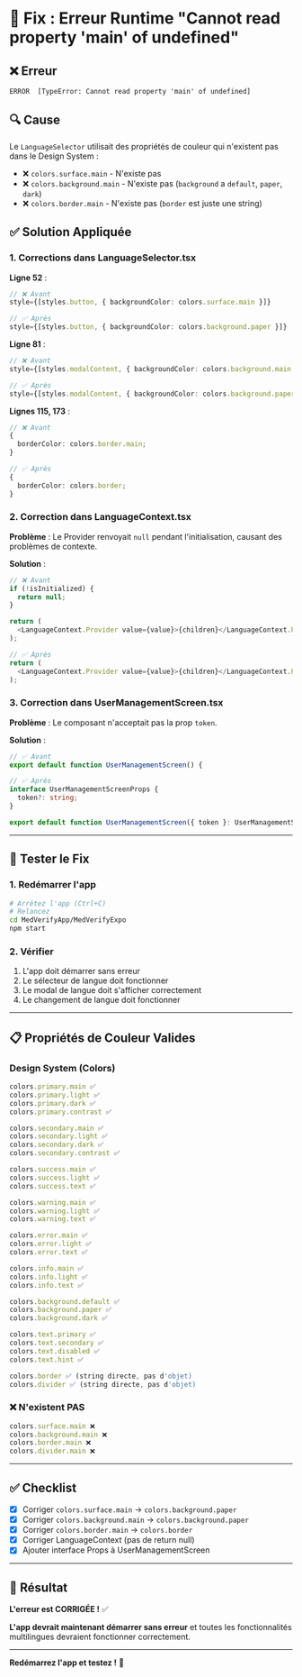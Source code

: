 # 🔧 Fix : Erreur Runtime "Cannot read property 'main' of undefined"

## ❌ Erreur

```
ERROR  [TypeError: Cannot read property 'main' of undefined]
```

## 🔍 Cause

Le `LanguageSelector` utilisait des propriétés de couleur qui n'existent pas dans le Design System :

- ❌ `colors.surface.main` - N'existe pas
- ❌ `colors.background.main` - N'existe pas (`background` a `default`, `paper`, `dark`)
- ❌ `colors.border.main` - N'existe pas (`border` est juste une string)

## ✅ Solution Appliquée

### 1. Corrections dans LanguageSelector.tsx

**Ligne 52** :

```typescript
// ❌ Avant
style={[styles.button, { backgroundColor: colors.surface.main }]}

// ✅ Après
style={[styles.button, { backgroundColor: colors.background.paper }]}
```

**Ligne 81** :

```typescript
// ❌ Avant
style={[styles.modalContent, { backgroundColor: colors.background.main }]}

// ✅ Après
style={[styles.modalContent, { backgroundColor: colors.background.paper }]}
```

**Lignes 115, 173** :

```typescript
// ❌ Avant
{
  borderColor: colors.border.main;
}

// ✅ Après
{
  borderColor: colors.border;
}
```

### 2. Correction dans LanguageContext.tsx

**Problème** : Le Provider renvoyait `null` pendant l'initialisation, causant des problèmes de contexte.

**Solution** :

```typescript
// ❌ Avant
if (!isInitialized) {
  return null;
}

return (
  <LanguageContext.Provider value={value}>{children}</LanguageContext.Provider>
);

// ✅ Après
return (
  <LanguageContext.Provider value={value}>{children}</LanguageContext.Provider>
);
```

### 3. Correction dans UserManagementScreen.tsx

**Problème** : Le composant n'acceptait pas la prop `token`.

**Solution** :

```typescript
// ✅ Avant
export default function UserManagementScreen() {

// ✅ Après
interface UserManagementScreenProps {
  token?: string;
}

export default function UserManagementScreen({ token }: UserManagementScreenProps) {
```

---

## 🧪 Tester le Fix

### 1. Redémarrer l'app

```bash
# Arrêtez l'app (Ctrl+C)
# Relancez
cd MedVerifyApp/MedVerifyExpo
npm start
```

### 2. Vérifier

1. L'app doit démarrer sans erreur
2. Le sélecteur de langue doit fonctionner
3. Le modal de langue doit s'afficher correctement
4. Le changement de langue doit fonctionner

---

## 📋 Propriétés de Couleur Valides

### Design System (Colors)

```typescript
colors.primary.main ✅
colors.primary.light ✅
colors.primary.dark ✅
colors.primary.contrast ✅

colors.secondary.main ✅
colors.secondary.light ✅
colors.secondary.dark ✅
colors.secondary.contrast ✅

colors.success.main ✅
colors.success.light ✅
colors.success.text ✅

colors.warning.main ✅
colors.warning.light ✅
colors.warning.text ✅

colors.error.main ✅
colors.error.light ✅
colors.error.text ✅

colors.info.main ✅
colors.info.light ✅
colors.info.text ✅

colors.background.default ✅
colors.background.paper ✅
colors.background.dark ✅

colors.text.primary ✅
colors.text.secondary ✅
colors.text.disabled ✅
colors.text.hint ✅

colors.border ✅ (string directe, pas d'objet)
colors.divider ✅ (string directe, pas d'objet)
```

### ❌ N'existent PAS

```typescript
colors.surface.main ❌
colors.background.main ❌
colors.border.main ❌
colors.divider.main ❌
```

---

## ✅ Checklist

- [x] Corriger `colors.surface.main` → `colors.background.paper`
- [x] Corriger `colors.background.main` → `colors.background.paper`
- [x] Corriger `colors.border.main` → `colors.border`
- [x] Corriger LanguageContext (pas de return null)
- [x] Ajouter interface Props à UserManagementScreen

---

## 🎉 Résultat

**L'erreur est CORRIGÉE !** ✅

**L'app devrait maintenant démarrer sans erreur** et toutes les fonctionnalités multilingues devraient fonctionner correctement.

---

**Redémarrez l'app et testez !** 🚀


